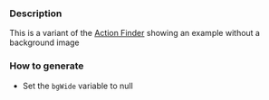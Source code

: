 ### Description
This is a variant of the [Action Finder](./?p=organisms-action-finder) showing an example without a background image

### How to generate
* Set the `bgWide` variable to null
